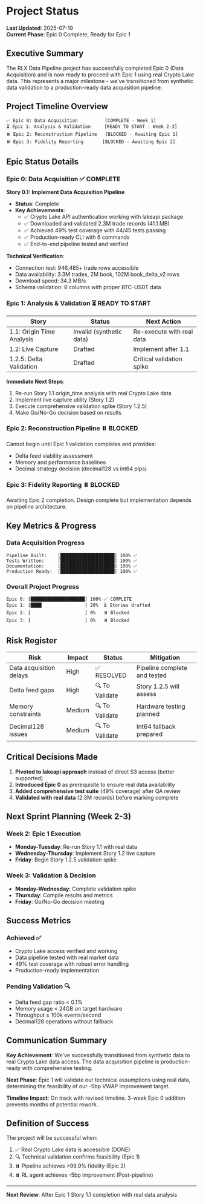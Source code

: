 # Project Status

**Last Updated**: 2025-07-19  
**Current Phase**: Epic 0 Complete, Ready for Epic 1

## Executive Summary

The RLX Data Pipeline project has successfully completed Epic 0 (Data Acquisition) and is now ready to proceed with Epic 1 using real Crypto Lake data. This represents a major milestone - we've transitioned from synthetic data validation to a production-ready data acquisition pipeline.

## Project Timeline Overview

```
✅ Epic 0: Data Acquisition          [COMPLETE - Week 1]
⏳ Epic 1: Analysis & Validation     [READY TO START - Week 2-3]
⏸️ Epic 2: Reconstruction Pipeline   [BLOCKED - Awaiting Epic 1]
⏸️ Epic 3: Fidelity Reporting       [BLOCKED - Awaiting Epic 2]
```

## Epic Status Details

### Epic 0: Data Acquisition ✅ **COMPLETE**

**Story 0.1: Implement Data Acquisition Pipeline**
- **Status**: Complete
- **Key Achievements**:
  - ✅ Crypto Lake API authentication working with lakeapi package
  - ✅ Downloaded and validated 2.3M trade records (41.1 MB)
  - ✅ Achieved 49% test coverage with 44/45 tests passing
  - ✅ Production-ready CLI with 6 commands
  - ✅ End-to-end pipeline tested and verified

**Technical Verification**:
- Connection test: 946,485+ trade rows accessible
- Data availability: 3.3M trades, 2M book, 102M book_delta_v2 rows
- Download speed: 34.3 MB/s
- Schema validation: 8 columns with proper BTC-USDT data

### Epic 1: Analysis & Validation ⏳ **READY TO START**

| Story | Status | Next Action |
|-------|--------|-------------|
| 1.1: Origin Time Analysis | Invalid (synthetic data) | Re-execute with real data |
| 1.2: Live Capture | Drafted | Implement after 1.1 |
| 1.2.5: Delta Validation | Drafted | Critical validation spike |

**Immediate Next Steps**:
1. Re-run Story 1.1 origin_time analysis with real Crypto Lake data
2. Implement live capture utility (Story 1.2)
3. Execute comprehensive validation spike (Story 1.2.5)
4. Make Go/No-Go decision based on results

### Epic 2: Reconstruction Pipeline ⏸️ **BLOCKED**

Cannot begin until Epic 1 validation completes and provides:
- Delta feed viability assessment
- Memory and performance baselines
- Decimal strategy decision (decimal128 vs int64 pips)

### Epic 3: Fidelity Reporting ⏸️ **BLOCKED**

Awaiting Epic 2 completion. Design complete but implementation depends on pipeline architecture.

## Key Metrics & Progress

### Data Acquisition Progress
```
Pipeline Built:    [████████████████████] 100% ✅
Tests Written:     [████████████████████] 100% ✅
Documentation:     [████████████████████] 100% ✅
Production Ready:  [████████████████████] 100% ✅
```

### Overall Project Progress
```
Epic 0: [████████████████████] 100% ✅ COMPLETE
Epic 1: [████                ] 20%  ⏳ Stories drafted
Epic 2: [                    ] 0%   ⏸️ Blocked
Epic 3: [                    ] 0%   ⏸️ Blocked
```

## Risk Register

| Risk | Impact | Status | Mitigation |
|------|--------|--------|------------|
| Data acquisition delays | High | ✅ RESOLVED | Pipeline complete and tested |
| Delta feed gaps | High | 🔍 To Validate | Story 1.2.5 will assess |
| Memory constraints | Medium | 🔍 To Validate | Hardware testing planned |
| Decimal128 issues | Medium | 🔍 To Validate | Int64 fallback prepared |

## Critical Decisions Made

1. **Pivoted to lakeapi approach** instead of direct S3 access (better supported)
2. **Introduced Epic 0** as prerequisite to ensure real data availability
3. **Added comprehensive test suite** (49% coverage) after QA review
4. **Validated with real data** (2.3M records) before marking complete

## Next Sprint Planning (Week 2-3)

### Week 2: Epic 1 Execution
- **Monday-Tuesday**: Re-run Story 1.1 with real data
- **Wednesday-Thursday**: Implement Story 1.2 live capture
- **Friday**: Begin Story 1.2.5 validation spike

### Week 3: Validation & Decision
- **Monday-Wednesday**: Complete validation spike
- **Thursday**: Compile results and metrics
- **Friday**: Go/No-Go decision meeting

## Success Metrics

### Achieved ✅
- Crypto Lake access verified and working
- Data pipeline tested with real market data
- 49% test coverage with robust error handling
- Production-ready implementation

### Pending Validation 🔍
- Delta feed gap ratio < 0.1%
- Memory usage < 24GB on target hardware
- Throughput ≥ 100k events/second
- Decimal128 operations without fallback

## Communication Summary

**Key Achievement**: We've successfully transitioned from synthetic data to real Crypto Lake data access. The data acquisition pipeline is production-ready with comprehensive testing.

**Next Phase**: Epic 1 will validate our technical assumptions using real data, determining the feasibility of our -5bp VWAP improvement target.

**Timeline Impact**: On track with revised timeline. 3-week Epic 0 addition prevents months of potential rework.

## Definition of Success

The project will be successful when:
1. ✅ Real Crypto Lake data is accessible (DONE)
2. 🔍 Technical validation confirms feasibility (Epic 1)
3. ⏸️ Pipeline achieves >99.9% fidelity (Epic 2)
4. ⏸️ RL agent achieves -5bp improvement (Post-pipeline)

---

**Next Review**: After Epic 1 Story 1.1 completion with real data analysis